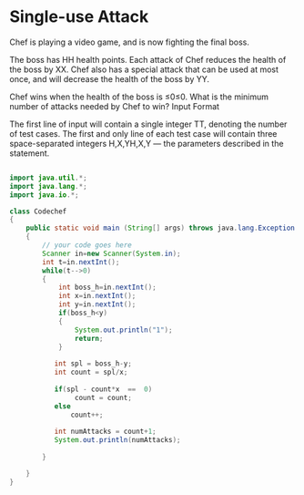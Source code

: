 # Single-use Attack

Chef is playing a video game, and is now fighting the final boss.

The boss has HH health points. Each attack of Chef reduces the health of the boss by XX.
Chef also has a special attack that can be used at most once, and will decrease the health of the boss by YY.

Chef wins when the health of the boss is ≤0≤0.
What is the minimum number of attacks needed by Chef to win?
Input Format

   The first line of input will contain a single integer TT, denoting the number of test cases.
   The first and only line of each test case will contain three space-separated integers H,X,YH,X,Y — the parameters described in the statement.
```java

import java.util.*;
import java.lang.*;
import java.io.*;

class Codechef
{
	public static void main (String[] args) throws java.lang.Exception
	{
		// your code goes here
		Scanner in=new Scanner(System.in);
		int t=in.nextInt();
		while(t-->0)
		{
		    int boss_h=in.nextInt();
		    int x=in.nextInt();
		    int y=in.nextInt();
		    if(boss_h<y)
		    {
	            System.out.println("1");
	            return;
	        }
	        
	       int spl = boss_h-y;
	       int count = spl/x;
	       
	       if(spl - count*x  ==  0)
	            count = count;
	       else
	           count++;
	       
	       int numAttacks = count+1;
	       System.out.println(numAttacks);
		    
		}

	}
}
```
